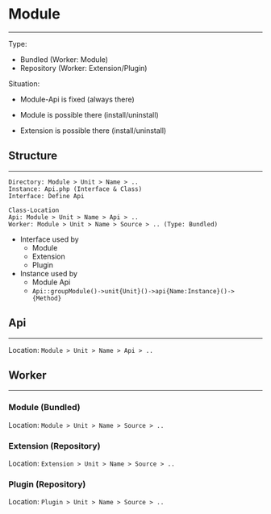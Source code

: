 # Module
--------

Type:

- Bundled (Worker: Module)
- Repository (Worker: Extension/Plugin)

Situation:

- Module-Api is fixed (always there)


- Module is possible there (install/uninstall)
- Extension is possible there (install/uninstall)

## Structure
------------

    Directory: Module > Unit > Name > ..
    Instance: Api.php (Interface & Class)
    Interface: Define Api

    Class-Location
    Api: Module > Unit > Name > Api > ..
    Worker: Module > Unit > Name > Source > .. (Type: Bundled)

- Interface used by
	- Module
	- Extension
	- Plugin
- Instance used by
	- Module Api
	- ```Api::groupModule()->unit{Unit}()->api{Name:Instance}()->{Method}```

## Api
------

Location: ```Module > Unit > Name > Api > ..```

## Worker
---------

### Module (Bundled)

Location: ```Module > Unit > Name > Source > ..```

### Extension (Repository)

Location: ```Extension > Unit > Name > Source > ..```

### Plugin (Repository)

Location: ```Plugin > Unit > Name > Source > ..```
